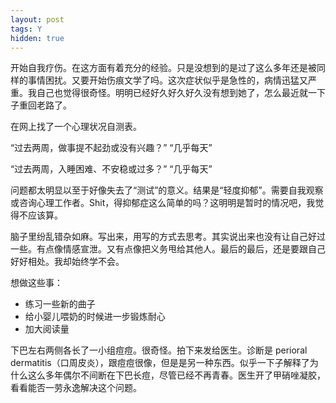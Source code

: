```yaml
---
layout: post
tags: Y
hidden: true
---
```


开始自我疗伤。在这方面有着充分的经验。只是没想到的是过了这么多年还是被同样的事情困扰。又要开始伤痕文学了吗。这次症状似乎是急性的，病情迅猛又严重。我自己也觉得很奇怪。明明已经好久好久好久没有想到她了，怎么最近就一下子重回老路了。

在网上找了一个心理状况自测表。

“过去两周，做事提不起劲或没有兴趣？” “几乎每天”

“过去两周，入睡困难、不安稳或过多？” “几乎每天”

问题都太明显以至于好像失去了“测试”的意义。结果是“轻度抑郁”。需要自我观察或咨询心理工作者。Shit，得抑郁症这么简单的吗？这明明是暂时的情况吧，我觉得不应该算。

脑子里纷乱错杂如麻。写出来，用写的方式去思考。其实说出来也没有让自己好过一些。有点像情感宣泄。又有点像把义务甩给其他人。最后的最后，还是要跟自己好好相处。我却始终学不会。

想做这些事：

- 练习一些新的曲子
- 给小婴儿喂奶的时候进一步锻炼耐心
- 加大阅读量

下巴左右两侧各长了一小组痘痘。很奇怪。拍下来发给医生。诊断是 perioral dermatitis（口周皮炎），跟痘痘很像，但是是另一种东西。似乎一下子解释了为什么这么多年偶尔不间断在下巴长痘，尽管已经不再青春。医生开了甲硝唑凝胶，看看能否一劳永逸解决这个问题。